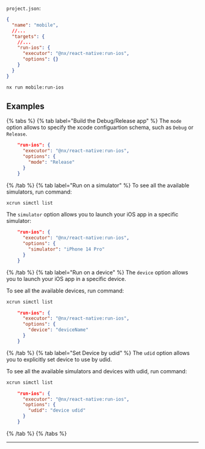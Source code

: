`project.json`:

```json
{
  "name": "mobile",
  //...
  "targets": {
    //...
    "run-ios": {
      "executor": "@nx/react-native:run-ios",
      "options": {}
    }
  }
}
```

```bash
nx run mobile:run-ios
```

## Examples

{% tabs %}
{% tab label="Build the Debug/Release app" %}
The `mode` option allows to specify the xcode configuartion schema, such as `Debug` or `Release`.

```json
    "run-ios": {
      "executor": "@nx/react-native:run-ios",
      "options": {
        "mode": "Release"
      }
    }
```

{% /tab %}
{% tab label="Run on a simulator" %}
To see all the available simulators, run command:

```bash
xcrun simctl list
```

The `simulator` option allows you to launch your iOS app in a specific simulator:

```json
    "run-ios": {
      "executor": "@nx/react-native:run-ios",
      "options": {
        "simulator": "iPhone 14 Pro"
      }
    }
```

{% /tab %}
{% tab label="Run on a device" %}
The `device` option allows you to launch your iOS app in a specific device.

To see all the available devices, run command:

```bash
xcrun simctl list
```

```json
    "run-ios": {
      "executor": "@nx/react-native:run-ios",
      "options": {
        "device": "deviceName"
      }
    }
```

{% /tab %}
{% tab label="Set Device by udid" %}
The `udid` option allows you to explicitly set device to use by udid.

To see all the available simulators and devices with udid, run command:

```bash
xcrun simctl list
```

```json
    "run-ios": {
      "executor": "@nx/react-native:run-ios",
      "options": {
        "udid": "device udid"
      }
    }
```

{% /tab %}
{% /tabs %}

---
